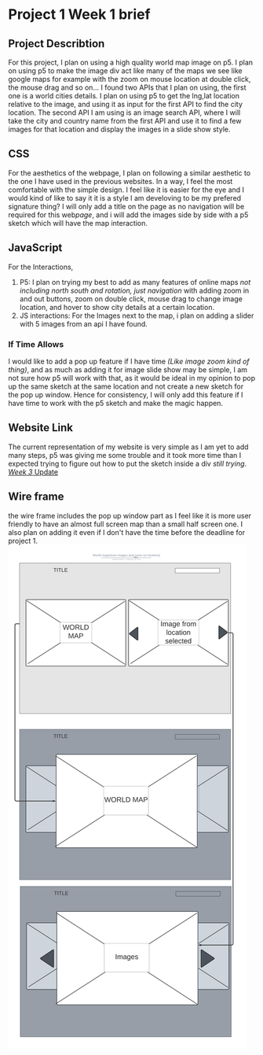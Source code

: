 # Project 1 Week 1 brief
## Project Describtion
For this project, I plan on using a high quality world map image on p5. I plan on using p5 to make the image div act like many of the maps we see like google maps for example with the zoom on mouse location at double click, the mouse drag and so on... I found two APIs that I plan on using, the first one is a world cities details. I plan on using p5 to get the lng,lat location relative to the image, and using it as input for the first API to find the city location. The second API I am using is an image search API, where I will take the city and country name from the first API and use it to find a few images for that location and display the images in a slide show style.

## CSS
For the aesthetics of the webpage, I plan on following a similar aesthetic to the one I have used in the previous websites. In a way, I feel the most comfortable with the simple design. I feel like it is easier for the eye and I would kind of like to say it it is a style I am develoving to be my prefered signature thing?
I will only add a title on the page as no navigation will be required for this web*page*, and i will add the images side by side with a p5 sketch which will have the map interaction.

## JavaScript
For the Interactions, 
1. P5: I plan on trying my best to add as many features of online maps *_not including north south and rotation, just navigation_* with adding zoom in and out buttons, zoom on double click, mouse drag to change image location, and hover to show city details at a certain location.
2. JS interactions: For the Images next to the map, i plan on adding a slider with 5 images from an api I have found.

### If Time Allows
I would like to add a pop up feature if I have time *(Like image zoom kind of thing)*, and as much as adding it for image slide show may be simple, I am not sure how p5 will work with that, as it would be ideal in my opinion to pop up the same sketch at the same location and not create a new sketch for the pop up window. Hence for consistency, I will only add this feature if I have time to work with the p5 sketch and make the magic happen.


## Website Link
The current representation of my website is very simple as I am yet to add many steps, p5 was giving me some trouble and it took more time than I expected trying to figure out how to put the sketch inside a div *still trying*.
[_Week 3_ Update](https://fnassar.github.io/connectionslab/week3/assignment/index.html "Website link")

## Wire frame
the wire frame includes the pop up window part as I feel like it is more user friendly to have an almost full screen map than a small half screen one. I also plan on adding it even if I don't have the time before the deadline for project 1.
![alt text](https://github.com/fnassar/connectionslab/blob/main/week3/assignment/images/WorldMap.jpeg "Wire Frame")
